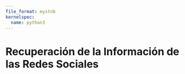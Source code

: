 ```yaml
---
file_format: mystnb
kernelspec:
  name: python3
---
```

# Recuperación de la Información de las Redes Sociales